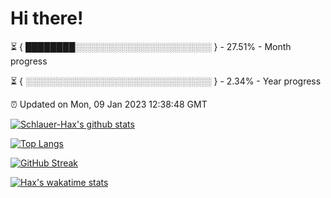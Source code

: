 # Hi there!

⏳ { ████████░░░░░░░░░░░░░░░░░░░░░░ } - 27.51% - Month progress

⏳ { ░░░░░░░░░░░░░░░░░░░░░░░░░░░░░░ } - 2.34% - Year progress

⏰ Updated on Mon, 09 Jan 2023 12:38:48 GMT


[![Schlauer-Hax's github stats](https://github-readme-stats.vercel.app/api?username=Schlauer-Hax&show_icons=true&theme=dark&count_private=true)](https://github.com/Schlauer-Hax)


[![Top Langs](https://github-readme-stats.vercel.app/api/top-langs/?username=Schlauer-Hax&layout=compact&theme=dark)](https://github.com/Schlauer-Hax?tab=repositories)

[![GitHub Streak](https://streak-stats.demolab.com?user=Schlauer-Hax&theme=dark)](https://git.io/streak-stats)

[![Hax's wakatime stats](https://github-readme-stats.vercel.app/api/wakatime?username=Hax&theme=dark)](https://wakatime.com/@Hax)

